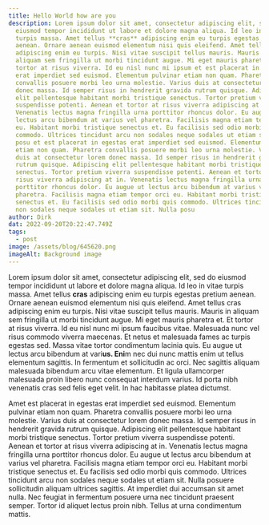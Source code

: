```yaml
---
title: Hello World how are you
description: Lorem ipsum dolor sit amet, consectetur adipiscing elit, sed do
  eiusmod tempor incididunt ut labore et dolore magna aliqua. Id leo in vitae
  turpis massa. Amet tellus **cras** adipiscing enim eu turpis egestas pretium
  aenean. Ornare aenean euismod elementum nisi quis eleifend. Amet tellus cras
  adipiscing enim eu turpis. Nisi vitae suscipit tellus mauris. Mauris in
  aliquam sem fringilla ut morbi tincidunt augue. Mi eget mauris pharetra et. Et
  tortor at risus viverra. Id eu nisl nunc mi ipsum et est placerat in egestas
  erat imperdiet sed euismod. Elementum pulvinar etiam non quam. Pharetra
  convallis posuere morbi leo urna molestie. Varius duis at consectetur lorem
  donec massa. Id semper risus in hendrerit gravida rutrum quisque. Adipiscing
  elit pellentesque habitant morbi tristique senectus. Tortor pretium viverra
  suspendisse potenti. Aenean et tortor at risus viverra adipiscing at in.
  Venenatis lectus magna fringilla urna porttitor rhoncus dolor. Eu augue ut
  lectus arcu bibendum at varius vel pharetra. Facilisis magna etiam tempor orci
  eu. Habitant morbi tristique senectus et. Eu facilisis sed odio morbi quis
  commodo. Ultrices tincidunt arcu non sodales neque sodales ut etiam sit. Nulla
  posu et est placerat in egestas erat imperdiet sed euismod. Elementum pulvinar
  etiam non quam. Pharetra convallis posuere morbi leo urna molestie. Varius
  duis at consectetur lorem donec massa. Id semper risus in hendrerit gravida
  rutrum quisque. Adipiscing elit pellentesque habitant morbi tristique
  senectus. Tortor pretium viverra suspendisse potenti. Aenean et tortor at
  risus viverra adipiscing at in. Venenatis lectus magna fringilla urna
  porttitor rhoncus dolor. Eu augue ut lectus arcu bibendum at varius vel
  pharetra. Facilisis magna etiam tempor orci eu. Habitant morbi tristique
  senectus et. Eu facilisis sed odio morbi quis commodo. Ultrices tincidunt arcu
  non sodales neque sodales ut etiam sit. Nulla posu
author: Dirk
dat: 2022-09-20T20:22:47.749Z
tags:
  - post
image: /assets/blog/645620.png
imageAlt: Background image
---
```

Lorem ipsum dolor sit amet, consectetur adipiscing elit, sed do eiusmod tempor incididunt ut labore et dolore magna aliqua. Id leo in vitae turpis massa. Amet tellus **cras** adipiscing enim eu turpis egestas pretium aenean. Ornare aenean euismod elementum nisi quis eleifend. Amet tellus cras adipiscing enim eu turpis. Nisi vitae suscipit tellus mauris. Mauris in aliquam sem fringilla ut morbi tincidunt augue. Mi eget mauris pharetra et. Et tortor at risus viverra. Id eu nisl nunc mi ipsum faucibus vitae. Malesuada nunc vel risus commodo viverra maecenas. Et netus et malesuada fames ac turpis egestas sed. Massa vitae tortor condimentum lacinia quis. Eu augue ut lectus arcu bibendum at vari**us. Eni**m nec dui nunc mattis enim ut tellus elementum sagittis. In fermentum et sollicitudin ac orci. Nec sagittis aliquam malesuada bibendum arcu vitae elementum. Et ligula ullamcorper malesuada proin libero nunc consequat interdum varius. Id porta nibh venenatis cras sed felis eget velit. In hac habitasse platea dictumst.

Amet est placerat in egestas erat imperdiet sed euismod. Elementum pulvinar etiam non quam. Pharetra convallis posuere morbi leo urna molestie. Varius duis at consectetur lorem donec massa. Id semper risus in hendrerit gravida rutrum quisque. Adipiscing elit pellentesque habitant morbi tristique senectus. Tortor pretium viverra suspendisse potenti. Aenean et tortor at risus viverra adipiscing at in. Venenatis lectus magna fringilla urna porttitor rhoncus dolor. Eu augue ut lectus arcu bibendum at varius vel pharetra. Facilisis magna etiam tempor orci eu. Habitant morbi tristique senectus et. Eu facilisis sed odio morbi quis commodo. Ultrices tincidunt arcu non sodales neque sodales ut etiam sit. Nulla posuere sollicitudin aliquam ultrices sagittis. At imperdiet dui accumsan sit amet nulla. Nec feugiat in fermentum posuere urna nec tincidunt praesent semper. Tortor id aliquet lectus proin nibh. Tellus at urna condimentum mattis.